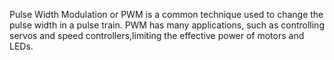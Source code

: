 Pulse Width Modulation or PWM is a common technique used to change the pulse width in a pulse train.
PWM has many applications, such as controlling servos and speed controllers,limiting the effective power of motors and LEDs.
